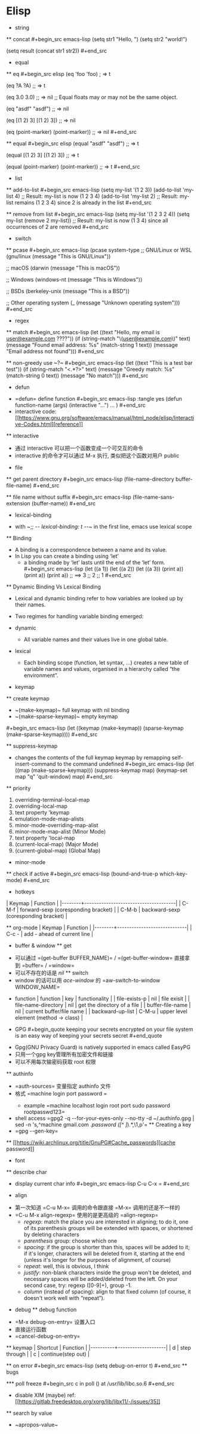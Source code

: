 # Elisp


* string

** concat
#+begin_src emacs-lisp
(setq str1 "Hello, ")
(setq str2 "world!")

(setq result (concat str1 str2))
#+end_src


* equal

** eq
#+begin_src elisp
(eq 'foo 'foo)
;  ⇒ t


(eq ?A ?A)
;; ⇒ t


(eq 3.0 3.0)
;; ⇒ nil
;; Equal floats may or may not be the same object.

(eq "asdf" "asdf")
;; ⇒ nil

(eq [(1 2) 3] [(1 2) 3])
;; ⇒ nil

(eq (point-marker) (point-marker))
;; ⇒ nil
#+end_src

** equal
#+begin_src elisp
(equal "asdf" "asdf")
;; ⇒ t


(equal [(1 2) 3] [(1 2) 3])
;; ⇒ t


(equal (point-marker) (point-marker))
;; ⇒ t
#+end_src

* list

** add-to-list
#+begin_src emacs-lisp
(setq my-list '(1 2 3))
(add-to-list 'my-list 4)
;; Result: my-list is now (1 2 3 4)
(add-to-list 'my-list 2)
;; Result: my-list remains (1 2 3 4) since 2 is already in the list
#+end_src

** remove from list
#+begin_src emacs-lisp
(setq my-list '(1 2 3 2 4))
(setq my-list (remove 2 my-list))
;; Result: my-list is now (1 3 4) since all occurrences of 2 are removed
#+end_src

* switch

** pcase
#+begin_src emacs-lisp
(pcase system-type
  ;; GNU/Linux or WSL
  (gnu/linux
   (message "This is GNU/Linux"))

  ;; macOS
  (darwin
   (message "This is macOS"))

  ;; Windows
  (windows-nt
   (message "This is Windows"))

  ;; BSDs
  (berkeley-unix
    (message "This is a BSD"))

  ;; Other operating system
  (_
   (message "Unknown operating system")))
#+end_src

* regex

** match
#+begin_src emacs-lisp
(let ((text "Hello, my email is user@example.com ????"))
  (if (string-match "\\(user@example.com\\)" text)
      (message "Found email address: %s" (match-string 1 text))
    (message "Email address not found")))
#+end_src

** non-greedy
use ~?~
#+begin_src emacs-lisp
(let ((text "This is a test <foo>bar</foo> test"))
  (if (string-match "<.*?>" text)
      (message "Greedy match: %s" (match-string 0 text))
    (message "No match")))
#+end_src


* defun
+ =defun= define function
    #+begin_src emacs-lisp :tangle yes
(defun function-name (args)
  (interactive "...")
  ...
  )
#+end_src
+ interactive code: [[https://www.gnu.org/software/emacs/manual/html_node/elisp/Interactive-Codes.html][reference]]

** interactive
+ 通过 interactive 可以把一个函数变成一个可交互的命令
+ interactive 的命令才可以通过 M-x 执行, 类似把这个函数对用户 public

* file

** get parent directory
#+begin_src emacs-lisp
(file-name-directory buffer-file-name)
#+end_src

** file name without suffix
#+begin_src emacs-lisp
(file-name-sans-extension (buffer-name))
#+end_src

* lexical-binding
- with ~;; -*- lexical-binding: t -*-~ in the first line, emacs use lexical scope

** Binding
- A binding is a correspondence between a name and its value.
- In Lisp you can create a binding using ‘let’
  - a binding made by ‘let’ lasts until the end of the ‘let’ form.
    #+begin_src emacs-lisp
      (let ((a 1))
        (let ((a 2))
          (let ((a 3))
            (print a))
          (print a))
        (print a))
      ;; ==> 3
      ;;     2
      ;;     1
    #+end_src



** Dynamic Binding Vs Lexical Binding

- Lexical and dynamic binding refer to how variables are looked up by their names.
- Two regimes for handling variable binding emerged:

- dynamic
  + All variable names and their values live in one global table.
- lexical
  * Each binding scope (function, let syntax, …) creates a new table of variable names and values, organised in a hierarchy called “the environment”.

* keymap

** create keymap

- ~(make-keymap)~ full keymap with nil binding
- ~(make-sparse-keymap)~ empty keymap

#+begin_src emacs-lisp
  (let ((keymap (make-keymap))
        (sparse-keymap (make-sparse-keymap))))
#+end_src

** suppress-keymap
- changes the contents of the full keymap keymap by remapping self-insert-command to the command undefined
  #+begin_src emacs-lisp
  (let ((map (make-sparse-keymap)))
    (suppress-keymap map)
    (keymap-set map "q" 'quit-window)
    map)
  #+end_src


** priority

1. overriding-terminal-local-map
2. overriding-local-map
3. text property 'keymap
4. emulation-mode-map-alists
5. minor-mode-overriding-map-alist
6. minor-mode-map-alist (Minor Mode)
7. text property 'local-map
8. (current-local-map) (Major Mode)
9. (current-global-map) (Global Map)

* minor-mode


** check if active
#+begin_src emacs-lisp
(bound-and-true-p which-key-mode)
#+end_src

* hotkeys

| Keymap | Function                             |
|--------+--------------------------------------|
| C-M-f  | forward-sexp (coresponding bracket)  |
| C-M-b  | backward-sexp (coresponding bracket) |

** org-mode
| Keymap | Function                    |
|--------+-----------------------------|
| C-c -  | add - ahead of current line |

* buffer & window
** get
+ 可以通过 =(get-buffer BUFFER_NAME)= / =(get-buffer-window= 直接拿到 =buffer= / =window=
+ 可以不存在的话是 *nil*
** switch
+ window 的话可以用 *ace-window* 的 =aw-switch-to-window WINDOW_NAME=


* function
| function            | key   | functionality                          |
| file-exists-p       | nil   | file exisit                            |
| file-name-directory | nil   | get the directory of a file            |
| buffer-file-name    | nil   | current buffer/file name               |
| backward-up-list    | C-M-u | upper level element  (method -> class) |


* GPG
#+begin_quote
 keeping your secrets encrypted on your file system is an easy way of keeping your secrets secret
#+end_quote

+ Gpg(GNU Privacy Guard) is natively supported in emacs called EasyPG
+ 只用一个gpg key管理所有加密文件和链接
+ 可以不用每次输密码获取 root 权限

** authinfo
+ =auth-sources= 变量指定 authinfo 文件
+ 格式 =machine <HOST> login <ACCOUNT> port <PORT> password <PASSWORD>=
  + example =machine localhost login root port sudo password rootpasswd123=
+ shell access =gpg2 -q --for-your-eyes-only --no-tty -d ~/.authinfo.gpg | sed -n 's,^machine gmail.com .*password \([^ ]*\).*,\1,p'=
** Creating a key
+ =gpg --gen-key=

** [[https://wiki.archlinux.org/title/GnuPG#Cache_passwords][cache password]]

* font

** describe char
+ display current char info
#+begin_src emacs-lisp
C-u C-x =
#+end_src


* align
+ 第一次知道 =C-u M-x= 调用的命令跟直接 =M-x= 调用的还是不一样的
+ =C-u M-x align-regexp= 使用的是更高级的 =align-regexp=
  + *regexp*: match the place you are interested in aligning; to do it, one of its parenthesis groups will be extended with spaces, or shortened by deleting characters
  + *parenthesis* group: choose which one
  + *spacing*: if the group is shorter than this, spaces will be added to it; if it's longer, characters will be deleted from it, starting at the end (unless it's longer for the purposes of alignment, of course)
  + *repeat*: well, this is obvious, I think
  + *justify*: non-blank characters inside the group won't be deleted, and necessary spaces will be added/deleted from the left. On your second case, try: regexp \([0-9]+\), group -1.
  + *column* (instead of spacing): align to that fixed column (of course, it doesn't work well with “repeat”).


* debug
** debug function
+ =M-x debug-on-entry= 设置入口
+ 直接运行函数
+ =cancel-debug-on-entry=

** keymap
 | Shortcut | Function           |
 |----------+--------------------|
 | d        | step through       |
 | c        | continue(step out) |

** on error
#+begin_src emacs-lisp
(setq debug-on-error t)
#+end_src
** bugs

*** poll freeze
#+begin_src c
in poll () at /usr/lib/libc.so.6
#+end_src

- disable XIM (maybe) ref: [[https://gitlab.freedesktop.org/xorg/lib/libx11/-/issues/35]]

** search by value
- ~apropos-value~

